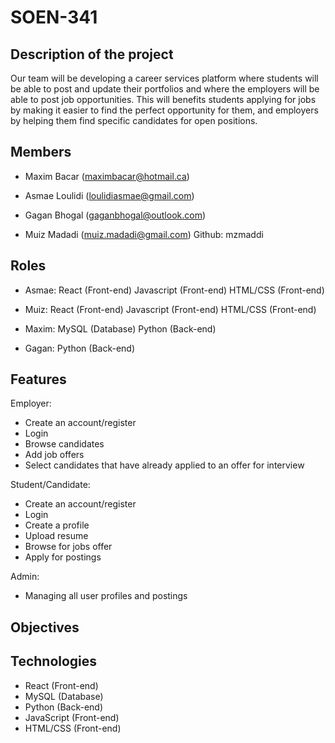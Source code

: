 # SOEN-341

## Description of the project

Our team will be developing a career services platform where students will be able to post and update their portfolios and where the employers will be able to post job opportunities. This will benefits students applying for jobs by making it easier to find the perfect opportunity for them, and employers by helping them find specific candidates for open positions. 

## Members

- Maxim Bacar (maximbacar@hotmail.ca)

- Asmae Loulidi (loulidiasmae@gmail.com)

- Gagan Bhogal (gaganbhogal@outlook.com)

- Muiz Madadi (muiz.madadi@gmail.com) Github: mzmaddi

## Roles

- Asmae: React (Front-end)
         Javascript (Front-end)
         HTML/CSS (Front-end)

- Muiz: React (Front-end)
        Javascript (Front-end)
        HTML/CSS (Front-end)

- Maxim: MySQL (Database)
         Python (Back-end)
         
- Gagan: Python (Back-end)

## Features

Employer: 
- Create an account/register
- Login
- Browse candidates
- Add job offers
- Select candidates that have already applied to an offer for interview

Student/Candidate:
- Create an account/register
- Login
- Create a profile
- Upload resume
- Browse for jobs offer
- Apply for postings

Admin:
- Managing all user profiles and postings

## Objectives

## Technologies

- React (Front-end)
- MySQL (Database)
- Python (Back-end)
- JavaScript (Front-end)
- HTML/CSS (Front-end)
